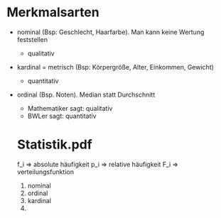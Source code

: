 # Merkmalsarten

- nominal (Bsp: Geschlecht, Haarfarbe). Man kann keine Wertung feststellen
  - qualitativ

- kardinal = metrisch (Bsp: Körpergröße, Alter, Einkommen, Gewicht)
  - quantitativ

- ordinal (Bsp. Noten). Median statt Durchschnitt
  - Mathematiker sagt: qualitativ
  - BWLer sagt: quantitativ

  # Statistik.pdf

  f_i => absolute häufigkeit
  p_i => relative häufigkeit
  F_i => verteilungsfunktion

  1. nominal
  2. ordinal
  3. kardinal
  4.
